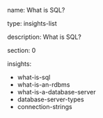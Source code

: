 name: What is SQL?

type: insights-list

description: What is SQL?

section: 0

insights:
  - what-is-sql
  - what-is-an-rdbms
  - what-is-a-database-server
  - database-server-types
  - connection-strings
